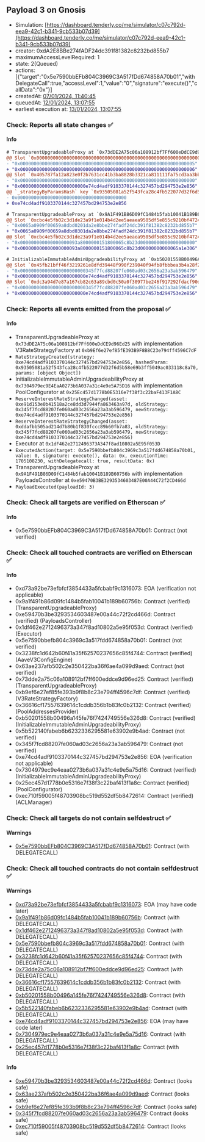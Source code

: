 ## Payload 3 on Gnosis

- Simulation: [https://dashboard.tenderly.co/me/simulator/c07c792d-eea9-42c1-b341-9cb533b07d39](https://dashboard.tenderly.co/me/simulator/c07c792d-eea9-42c1-b341-9cb533b07d39)
- creator: 0xdA2E8BBe274fADF24dc391f81382c8232bd855b7
- maximumAccessLevelRequired: 1
- state: 2(Queued)
- actions: [{"target":"0x5e7590bbEFb804C3969C3A517fDd674858A70b01","withDelegateCall":true,"accessLevel":1,"value":"0","signature":"execute()","callData":"0x"}]
- createdAt: [07/01/2024, 11:40:45](https://blockscout.com/xdai/mainnet/tx/0x52473a029a60bfd9cf239c54658d55ef71fdff3e20672fcd15c10523ada61a5c)
- queuedAt: [12/01/2024, 13:07:55](https://blockscout.com/xdai/mainnet/tx/0x4da1f42d765185dcac6eb847680e3efa60f32305c8b2afb256c849a4c321c63c)
- earliest execution at: [13/01/2024, 13:07:55](https://www.epochconverter.com/countdown?q=1705151275)

### Check: Reports all state changes :white_check_mark:

#### Info


```diff
# TransparentUpgradeableProxy at `0x73dDE2A75c06a108912bf7Ff600eDdCE9d96Ed25` with implementation V3RateStrategyFactory at `0xb9Ef6e27ef85fE393B9F8B8C23e794ff4596C7dF`
@@ Slot `0x0000000000000000000000000000000000000000000000000000000000000002` @@
- "0x0000000000000000000000000000000000000000000000000000000000000005"
+ "0x0000000000000000000000000000000000000000000000000000000000000006"
@@ Slot `0x405787fa12a823e0f2b7631cc41b3ba8828b3321ca811111fa75cd3aa3bb5ad3` @@
- "0x0000000000000000000000000000000000000000000000000000000000000000"
+ "0x000000000000000000000000e74cd4adf9103370144c327457bd294753e2e856"
@@ `_strategyByParamsHash` key `0x93505081a52f543fca28c4fb522077d32f6d5b58e69b3ff5049ac033118c8a70` @@
- 0x0000000000000000000000000000000000000000
+ 0xe74cd4adf9103370144c327457bd294753e2e856

```

```diff
# TransparentUpgradeableProxy at `0x9A1F491B86D09fC1484b5fab10041B189B60756b` with implementation PayloadsController at `0xe59470B3BE3293534603487E00A44C72f2CD466d`
@@ Slot `0xcbc4e5fb02c3d1de23a9f1e014b4d2ee5aeaea9505df5e855c9210bf472495af` @@
- "0x0065a0909f00659a8dbd0201da2e8bbe274fadf24dc391f81382c8232bd855b7"
+ "0x0065a0909f00659a8dbd0301da2e8bbe274fadf24dc391f81382c8232bd855b7"
@@ Slot `0xcbc4e5fb02c3d1de23a9f1e014b4d2ee5aeaea9505df5e855c9210bf472495b0` @@
- "0x000000000000000000093a8000000151800065c8b23d00000000000000000000"
+ "0x000000000000000000093a8000000151800065c8b23d00000000000065a1e306"
```

```diff
# InitializableImmutableAdminUpgradeabilityProxy at `0xb50201558B00496A145fE76f7424749556E326D8` with implementation unknown contract name at `0x5b522140fabeB6b6232336295581e63902e9b4ad`
@@ Slot `0x45fb21bff46f3219261e8dfd39448f990f239040f94fb8fbbbea3b4a28f27696` @@
- "0x000000000000000000000000345f7fcd88207fe060ad03c2656a23a3ab596479"
+ "0x000000000000000000000000e74cd4adf9103370144c327457bd294753e2e856"
@@ Slot `0xdc3a94d7e87a167cb82c63a89cbd0c50a0f30977be246f917292fdacf90d74e4` @@
- "0x000000000000000000000000345f7fcd88207fe060ad03c2656a23a3ab596479"
+ "0x000000000000000000000000e74cd4adf9103370144c327457bd294753e2e856"
```


### Check: Reports all events emitted from the proposal :white_check_mark:

#### Info

- TransparentUpgradeableProxy at `0x73dDE2A75c06a108912bf7Ff600eDdCE9d96Ed25` with implementation V3RateStrategyFactory at `0xb9Ef6e27ef85fE393B9F8B8C23e794ff4596C7dF`
- `RateStrategyCreated(strategy: 0xe74cd4adf9103370144c327457bd294753e2e856, hashedParam: 0x93505081a52f543fca28c4fb522077d32f6d5b58e69b3ff5049ac033118c8a70, params: [object Object])`
- InitializableImmutableAdminUpgradeabilityProxy at `0x7304979ec9E4EaA0273b6A037a31c4e9e5A75D16` with implementation PoolConfigurator at `0x25Ec457d1778b0E5316e7f38f3c22baF413F1A8C`
- `ReserveInterestRateStrategyChanged(asset: 0xe91d153e0b41518a2ce8dd3d7944fa863463a97d, oldStrategy: 0x345f7fcd88207fe060ad03c2656a23a3ab596479, newStrategy: 0xe74cd4adf9103370144c327457bd294753e2e856)`
- `ReserveInterestRateStrategyChanged(asset: 0xddafbb505ad214d7b80b1f830fccc89b60fb7a83, oldStrategy: 0x345f7fcd88207fe060ad03c2656a23a3ab596479, newStrategy: 0xe74cd4adf9103370144c327457bd294753e2e856)`
- Executor at `0x1dF462e2712496373A347f8ad10802a5E95f053D`
- `ExecutedAction(target: 0x5e7590bbefb804c3969c3a517fdd674858a70b01, value: 0, signature: execute(), data: 0x, executionTime: 1705108230, withDelegatecall: true, resultData: 0x)`
- TransparentUpgradeableProxy at `0x9A1F491B86D09fC1484b5fab10041B189B60756b` with implementation PayloadsController at `0xe59470B3BE3293534603487E00A44C72f2CD466d`
- `PayloadExecuted(payloadId: 3)`

### Check: Check all targets are verified on Etherscan :white_check_mark:

#### Info

- 0x5e7590bbEFb804C3969C3A517fDd674858A70b01: Contract (not verified)

### Check: Check all touched contracts are verified on Etherscan :white_check_mark:

#### Info

- 0xd73a92be73efbfcf3854433a5fcbabf9c1316073: EOA (verification not applicable)
- 0x9a1f491b86d09fc1484b5fab10041b189b60756b: Contract (verified) (TransparentUpgradeableProxy)
- 0xe59470b3be3293534603487e00a44c72f2cd466d: Contract (verified) (PayloadsController)
- 0x1df462e2712496373a347f8ad10802a5e95f053d: Contract (verified) (Executor)
- 0x5e7590bbefb804c3969c3a517fdd674858a70b01: Contract (not verified)
- 0x3238fc1d642b60f41a35f62570237656c85f4744: Contract (verified) (AaveV3ConfigEngine)
- 0x63ae237afb502c2e350422ba36f6ae4a099d9aed: Contract (not verified)
- 0x73dde2a75c06a108912bf7ff600eddce9d96ed25: Contract (verified) (TransparentUpgradeableProxy)
- 0xb9ef6e27ef85fe393b9f8b8c23e794ff4596c7df: Contract (verified) (V3RateStrategyFactory)
- 0x36616cf17557639614c1cddb356b1b83fc0b2132: Contract (verified) (PoolAddressesProvider)
- 0xb50201558b00496a145fe76f7424749556e326d8: Contract (verified) (InitializableImmutableAdminUpgradeabilityProxy)
- 0x5b522140fabeb6b6232336295581e63902e9b4ad: Contract (not verified)
- 0x345f7fcd88207fe060ad03c2656a23a3ab596479: Contract (not verified)
- 0xe74cd4adf9103370144c327457bd294753e2e856: EOA (verification not applicable)
- 0x7304979ec9e4eaa0273b6a037a31c4e9e5a75d16: Contract (verified) (InitializableImmutableAdminUpgradeabilityProxy)
- 0x25ec457d1778b0e5316e7f38f3c22baf413f1a8c: Contract (verified) (PoolConfigurator)
- 0xec710f59005f48703908bc519d552df5b8472614: Contract (verified) (ACLManager)

### Check: Check all targets do not contain selfdestruct :white_check_mark:

#### Warnings

- [0x5e7590bbEFb804C3969C3A517fDd674858A70b01](https://blockscout.com/xdai/mainnet/address/0x5e7590bbEFb804C3969C3A517fDd674858A70b01): Contract (with DELEGATECALL)

### Check: Check all touched contracts do not contain selfdestruct :white_check_mark:

#### Warnings

- [0xd73a92be73efbfcf3854433a5fcbabf9c1316073](https://blockscout.com/xdai/mainnet/address/0xd73a92be73efbfcf3854433a5fcbabf9c1316073): EOA (may have code later)
- [0x9a1f491b86d09fc1484b5fab10041b189b60756b](https://blockscout.com/xdai/mainnet/address/0x9a1f491b86d09fc1484b5fab10041b189b60756b): Contract (with DELEGATECALL)
- [0x1df462e2712496373a347f8ad10802a5e95f053d](https://blockscout.com/xdai/mainnet/address/0x1df462e2712496373a347f8ad10802a5e95f053d): Contract (with DELEGATECALL)
- [0x5e7590bbefb804c3969c3a517fdd674858a70b01](https://blockscout.com/xdai/mainnet/address/0x5e7590bbefb804c3969c3a517fdd674858a70b01): Contract (with DELEGATECALL)
- [0x3238fc1d642b60f41a35f62570237656c85f4744](https://blockscout.com/xdai/mainnet/address/0x3238fc1d642b60f41a35f62570237656c85f4744): Contract (with DELEGATECALL)
- [0x73dde2a75c06a108912bf7ff600eddce9d96ed25](https://blockscout.com/xdai/mainnet/address/0x73dde2a75c06a108912bf7ff600eddce9d96ed25): Contract (with DELEGATECALL)
- [0x36616cf17557639614c1cddb356b1b83fc0b2132](https://blockscout.com/xdai/mainnet/address/0x36616cf17557639614c1cddb356b1b83fc0b2132): Contract (with DELEGATECALL)
- [0xb50201558b00496a145fe76f7424749556e326d8](https://blockscout.com/xdai/mainnet/address/0xb50201558b00496a145fe76f7424749556e326d8): Contract (with DELEGATECALL)
- [0x5b522140fabeb6b6232336295581e63902e9b4ad](https://blockscout.com/xdai/mainnet/address/0x5b522140fabeb6b6232336295581e63902e9b4ad): Contract (with DELEGATECALL)
- [0xe74cd4adf9103370144c327457bd294753e2e856](https://blockscout.com/xdai/mainnet/address/0xe74cd4adf9103370144c327457bd294753e2e856): EOA (may have code later)
- [0x7304979ec9e4eaa0273b6a037a31c4e9e5a75d16](https://blockscout.com/xdai/mainnet/address/0x7304979ec9e4eaa0273b6a037a31c4e9e5a75d16): Contract (with DELEGATECALL)
- [0x25ec457d1778b0e5316e7f38f3c22baf413f1a8c](https://blockscout.com/xdai/mainnet/address/0x25ec457d1778b0e5316e7f38f3c22baf413f1a8c): Contract (with DELEGATECALL)

#### Info

- [0xe59470b3be3293534603487e00a44c72f2cd466d](https://blockscout.com/xdai/mainnet/address/0xe59470b3be3293534603487e00a44c72f2cd466d): Contract (looks safe)
- [0x63ae237afb502c2e350422ba36f6ae4a099d9aed](https://blockscout.com/xdai/mainnet/address/0x63ae237afb502c2e350422ba36f6ae4a099d9aed): Contract (looks safe)
- [0xb9ef6e27ef85fe393b9f8b8c23e794ff4596c7df](https://blockscout.com/xdai/mainnet/address/0xb9ef6e27ef85fe393b9f8b8c23e794ff4596c7df): Contract (looks safe)
- [0x345f7fcd88207fe060ad03c2656a23a3ab596479](https://blockscout.com/xdai/mainnet/address/0x345f7fcd88207fe060ad03c2656a23a3ab596479): Contract (looks safe)
- [0xec710f59005f48703908bc519d552df5b8472614](https://blockscout.com/xdai/mainnet/address/0xec710f59005f48703908bc519d552df5b8472614): Contract (looks safe)

